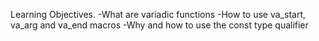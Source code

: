 Learning Objectives.
-What are variadic functions
-How to use va_start, va_arg and va_end macros
-Why and how to use the const type qualifier
